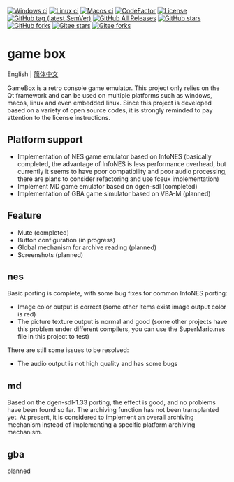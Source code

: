 [![Windows ci](https://img.shields.io/github/actions/workflow/status/qqxiaoming/game_box/windows.yml?branch=main&logo=windows)](https://github.com/QQxiaoming/game_box/actions/workflows/windows.yml)
[![Linux ci](https://img.shields.io/github/actions/workflow/status/qqxiaoming/game_box/linux.yml?branch=main&logo=linux)](https://github.com/QQxiaoming/game_box/actions/workflows/linux.yml)
[![Macos ci](https://img.shields.io/github/actions/workflow/status/qqxiaoming/game_box/macos.yml?branch=main&logo=apple)](https://github.com/QQxiaoming/game_box/actions/workflows/macos.yml)
[![CodeFactor](https://img.shields.io/codefactor/grade/github/qqxiaoming/game_box.svg?logo=codefactor)](https://www.codefactor.io/repository/github/qqxiaoming/game_box)
[![License](https://img.shields.io/github/license/qqxiaoming/game_box.svg?colorB=f48041&logo=gnu)](https://github.com/QQxiaoming/game_box)
[![GitHub tag (latest SemVer)](https://img.shields.io/github/tag/QQxiaoming/game_box.svg?logo=git)](https://github.com/QQxiaoming/game_box/releases)
[![GitHub All Releases](https://img.shields.io/github/downloads/QQxiaoming/game_box/total.svg?logo=pinboard)](https://github.com/QQxiaoming/game_box/releases)
[![GitHub stars](https://img.shields.io/github/stars/QQxiaoming/game_box.svg?logo=github)](https://github.com/QQxiaoming/game_box)
[![GitHub forks](https://img.shields.io/github/forks/QQxiaoming/game_box.svg?logo=github)](https://github.com/QQxiaoming/game_box)
[![Gitee stars](https://gitee.com/QQxiaoming/game_box/badge/star.svg?theme=dark)](https://gitee.com/QQxiaoming/game_box)
[![Gitee forks](https://gitee.com/QQxiaoming/game_box/badge/fork.svg?theme=dark)](https://gitee.com/QQxiaoming/game_box)

# game box

English | [简体中文](./README_zh_CN.md)

GameBox is a retro console game emulator. This project only relies on the Qt framework and can be used on multiple platforms such as windows, macos, linux and even embedded linux. Since this project is developed based on a variety of open source codes, it is strongly reminded to pay attention to the license instructions.

## Platform support

- Implementation of NES game emulator based on InfoNES (basically completed, the advantage of InfoNES is less performance overhead, but currently it seems to have poor compatibility and poor audio processing, there are plans to consider refactoring and use fceux implementation)
- Implement MD game emulator based on dgen-sdl (completed)
- Implementation of GBA game simulator based on VBA-M (planned)

## Feature

- Mute (completed)
- Button configuration (in progress)
- Global mechanism for archive reading (planned)
- Screenshots (planned)

## nes

Basic porting is complete, with some bug fixes for common InfoNES porting:

- Image color output is correct (some other items exist image output color is red)
- The picture texture output is normal and good (some other projects have this problem under different compilers, you can use the SuperMario.nes file in this project to test)

There are still some issues to be resolved:

- The audio output is not high quality and has some bugs

## md

Based on the dgen-sdl-1.33 porting, the effect is good, and no problems have been found so far. The archiving function has not been transplanted yet. At present, it is considered to implement an overall archiving mechanism instead of implementing a specific platform archiving mechanism.

## gba

planned
